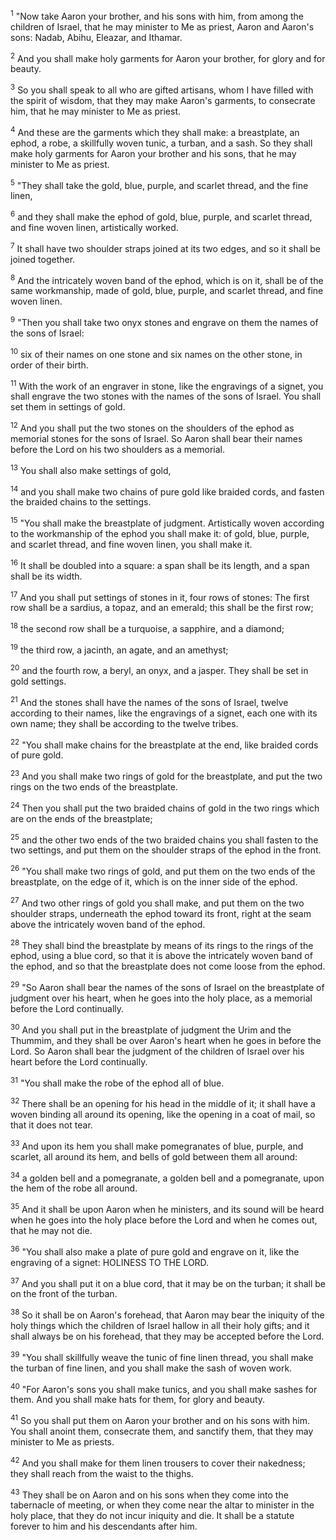 <sup>1</sup> 
"Now take Aaron your brother, and his sons with him, from among the children of Israel, that he may minister to Me as priest, Aaron and Aaron's sons: Nadab, Abihu, Eleazar, and Ithamar. 

<sup>2</sup> 
And you shall make holy garments for Aaron your brother, for glory and for beauty. 

<sup>3</sup> 
So you shall speak to all who are gifted artisans, whom I have filled with the spirit of wisdom, that they may make Aaron's garments, to consecrate him, that he may minister to Me as priest. 

<sup>4</sup> 
And these are the garments which they shall make: a breastplate, an ephod, a robe, a skillfully woven tunic, a turban, and a sash. So they shall make holy garments for Aaron your brother and his sons, that he may minister to Me as priest.

<sup>5</sup> 
"They shall take the gold, blue, purple, and scarlet thread, and the fine linen, 

<sup>6</sup> 
and they shall make the ephod of gold, blue, purple, and scarlet thread, and fine woven linen, artistically worked. 

<sup>7</sup> 
It shall have two shoulder straps joined at its two edges, and so it shall be joined together. 

<sup>8</sup> 
And the intricately woven band of the ephod, which is on it, shall be of the same workmanship, made of gold, blue, purple, and scarlet thread, and fine woven linen. 

<sup>9</sup> 
"Then you shall take two onyx stones and engrave on them the names of the sons of Israel: 

<sup>10</sup> 
six of their names on one stone and six names on the other stone, in order of their birth. 

<sup>11</sup> 
With the work of an engraver in stone, like the engravings of a signet, you shall engrave the two stones with the names of the sons of Israel. You shall set them in settings of gold. 

<sup>12</sup> 
And you shall put the two stones on the shoulders of the ephod as memorial stones for the sons of Israel. So Aaron shall bear their names before the Lord on his two shoulders as a memorial. 

<sup>13</sup> 
You shall also make settings of gold, 

<sup>14</sup> 
and you shall make two chains of pure gold like braided cords, and fasten the braided chains to the settings.

<sup>15</sup> 
"You shall make the breastplate of judgment. Artistically woven according to the workmanship of the ephod you shall make it: of gold, blue, purple, and scarlet thread, and fine woven linen, you shall make it. 

<sup>16</sup> 
It shall be doubled into a square: a span shall be its length, and a span shall be its width. 

<sup>17</sup> 
And you shall put settings of stones in it, four rows of stones: The first row shall be a sardius, a topaz, and an emerald; this shall be the first row; 

<sup>18</sup> 
the second row shall be a turquoise, a sapphire, and a diamond; 

<sup>19</sup> 
the third row, a jacinth, an agate, and an amethyst; 

<sup>20</sup> 
and the fourth row, a beryl, an onyx, and a jasper. They shall be set in gold settings. 

<sup>21</sup> 
And the stones shall have the names of the sons of Israel, twelve according to their names, like the engravings of a signet, each one with its own name; they shall be according to the twelve tribes. 

<sup>22</sup> 
"You shall make chains for the breastplate at the end, like braided cords of pure gold. 

<sup>23</sup> 
And you shall make two rings of gold for the breastplate, and put the two rings on the two ends of the breastplate. 

<sup>24</sup> 
Then you shall put the two braided chains of gold in the two rings which are on the ends of the breastplate; 

<sup>25</sup> 
and the other two ends of the two braided chains you shall fasten to the two settings, and put them on the shoulder straps of the ephod in the front. 

<sup>26</sup> 
"You shall make two rings of gold, and put them on the two ends of the breastplate, on the edge of it, which is on the inner side of the ephod. 

<sup>27</sup> 
And two other rings of gold you shall make, and put them on the two shoulder straps, underneath the ephod toward its front, right at the seam above the intricately woven band of the ephod. 

<sup>28</sup> 
They shall bind the breastplate by means of its rings to the rings of the ephod, using a blue cord, so that it is above the intricately woven band of the ephod, and so that the breastplate does not come loose from the ephod. 

<sup>29</sup> 
"So Aaron shall bear the names of the sons of Israel on the breastplate of judgment over his heart, when he goes into the holy place, as a memorial before the Lord continually. 

<sup>30</sup> 
And you shall put in the breastplate of judgment the Urim and the Thummim, and they shall be over Aaron's heart when he goes in before the Lord. So Aaron shall bear the judgment of the children of Israel over his heart before the Lord continually.

<sup>31</sup> 
"You shall make the robe of the ephod all of blue. 

<sup>32</sup> 
There shall be an opening for his head in the middle of it; it shall have a woven binding all around its opening, like the opening in a coat of mail, so that it does not tear. 

<sup>33</sup> 
And upon its hem you shall make pomegranates of blue, purple, and scarlet, all around its hem, and bells of gold between them all around: 

<sup>34</sup> 
a golden bell and a pomegranate, a golden bell and a pomegranate, upon the hem of the robe all around. 

<sup>35</sup> 
And it shall be upon Aaron when he ministers, and its sound will be heard when he goes into the holy place before the Lord and when he comes out, that he may not die. 

<sup>36</sup> 
"You shall also make a plate of pure gold and engrave on it, like the engraving of a signet: HOLINESS TO THE LORD. 

<sup>37</sup> 
And you shall put it on a blue cord, that it may be on the turban; it shall be on the front of the turban. 

<sup>38</sup> 
So it shall be on Aaron's forehead, that Aaron may bear the iniquity of the holy things which the children of Israel hallow in all their holy gifts; and it shall always be on his forehead, that they may be accepted before the Lord. 

<sup>39</sup> 
"You shall skillfully weave the tunic of fine linen thread, you shall make the turban of fine linen, and you shall make the sash of woven work. 

<sup>40</sup> 
"For Aaron's sons you shall make tunics, and you shall make sashes for them. And you shall make hats for them, for glory and beauty. 

<sup>41</sup> 
So you shall put them on Aaron your brother and on his sons with him. You shall anoint them, consecrate them, and sanctify them, that they may minister to Me as priests. 

<sup>42</sup> 
And you shall make for them linen trousers to cover their nakedness; they shall reach from the waist to the thighs. 

<sup>43</sup> 
They shall be on Aaron and on his sons when they come into the tabernacle of meeting, or when they come near the altar to minister in the holy place, that they do not incur iniquity and die. It shall be a statute forever to him and his descendants after him.